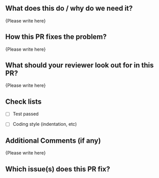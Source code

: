 <!-- Thank you for your contribution to finopsctl! Please replace {Please write here} with your description -->


## What does this do / why do we need it?

{Please write here}


## How this PR fixes the problem?

{Please write here}


## What should your reviewer look out for in this PR?

{Please write here}


## Check lists

* [ ] Test passed
* [ ] Coding style (indentation, etc)


## Additional Comments (if any)

{Please write here}


## Which issue(s) does this PR fix?

<!--
fixes #
fixes #
-->
